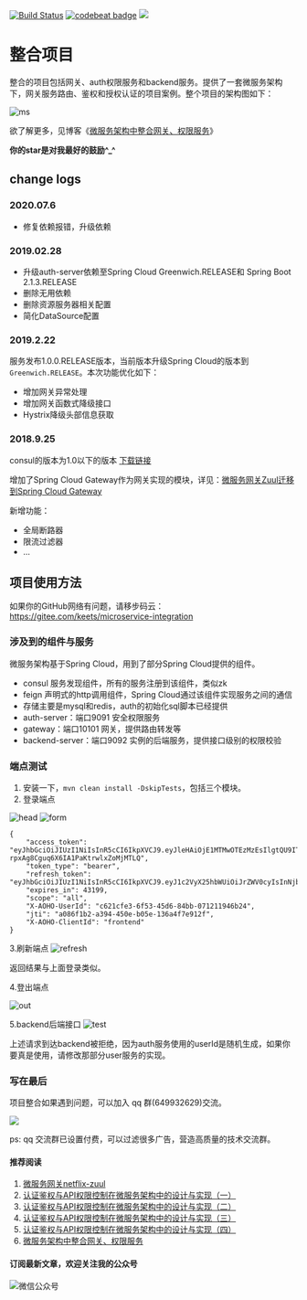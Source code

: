[![Build Status](https://travis-ci.org/keets2012/microservice-integration.svg?branch=master)](https://travis-ci.org/keets2012/microservice-integration)
[![codebeat badge](https://codebeat.co/badges/6ac5bf89-c645-4c84-9b6c-70a36f5134e9)](https://codebeat.co/projects/github-com-keets2012-microservice-integration-master)
![](https://img.shields.io/badge/license-MIT-000000.svg)

# 整合项目
整合的项目包括网关、auth权限服务和backend服务。提供了一套微服务架构下，网关服务路由、鉴权和授权认证的项目案例。整个项目的架构图如下：

![ms](http://image.blueskykong.com/%E5%BE%AE%E6%9C%8D%E5%8A%A1%E6%9E%B6%E6%9E%84%E6%9D%83%E9%99%90%20%281%29.png "微服务架构权限")

欲了解更多，见博客《[微服务架构中整合网关、权限服务](http://blueskykong.com/2017/12/10/integration/)》

 **你的star是对我最好的鼓励^_^**

## change logs

### 2020.07.6

- 修复依赖报错，升级依赖

### 2019.02.28

- 升级auth-server依赖至Spring Cloud Greenwich.RELEASE和 Spring Boot 2.1.3.RELEASE
- 删除无用依赖
- 删除资源服务器相关配置
- 简化DataSource配置


### 2019.2.22
服务发布1.0.0.RELEASE版本，当前版本升级Spring Cloud的版本到`Greenwich.RELEASE`。本次功能优化如下：

- 增加网关异常处理
- 增加网关函数式降级接口
- Hystrix降级头部信息获取

### 2018.9.25
consul的版本为1.0以下的版本 [下载链接](https://releases.hashicorp.com/consul/?_ga=2.162761215.274382960.1520773282-289586393.1498458549)

增加了Spring Cloud Gateway作为网关实现的模块，详见：[微服务网关Zuul迁移到Spring Cloud Gateway](http://blueskykong.com/2018/09/20/integration-enhanced/)

新增功能：

- 全局断路器
- 限流过滤器
- ...

## 项目使用方法

如果你的GitHub网络有问题，请移步码云：https://gitee.com/keets/microservice-integration

### 涉及到的组件与服务

微服务架构基于Spring Cloud，用到了部分Spring Cloud提供的组件。

- consul 服务发现组件，所有的服务注册到该组件，类似zk
- feign 声明式的http调用组件，Spring Cloud通过该组件实现服务之间的通信
- 存储主要是mysql和redis，auth的初始化sql脚本已经提供
- auth-server：端口9091 安全权限服务
- gateway：端口10101 网关，提供路由转发等
- backend-server：端口9092 实例的后端服务，提供接口级别的权限校验

### 端点测试

1. 安装一下，`mvn clean install -DskipTests`，包括三个模块。
2. 登录端点

![head](http://image.blueskykong.com/login1-header1.png "头部信息")
![form](http://image.blueskykong.com/loginform3.png "表单信息")

```
{
    "access_token": "eyJhbGciOiJIUzI1NiIsInR5cCI6IkpXVCJ9.eyJleHAiOjE1MTMwOTEzMzEsIlgtQU9ITy1Vc2VySWQiOiJjNjIxY2ZlMy02ZjUzLTQ1ZDYtODRiYi0wNzEyMTE5NDZiMjQiLCJ1c2VyX25hbWUiOiJrZWV0cyIsImp0aSI6ImEwODZmMWIyLWEzOTQtNDUwZS1iMDVlLTEzNmE0ZjdlOTEyZiIsImNsaWVudF9pZCI6ImZyb250ZW5kIiwic2NvcGUiOlsiYWxsIl19.MQP8l_RhmZ-rpxAg8Cguq6X6IA1PaKtrwlxZoMjMTLQ",
    "token_type": "bearer",
    "refresh_token": "eyJhbGciOiJIUzI1NiIsInR5cCI6IkpXVCJ9.eyJ1c2VyX25hbWUiOiJrZWV0cyIsInNjb3BlIjpbImFsbCJdLCJhdGkiOiJhMDg2ZjFiMi1hMzk0LTQ1MGUtYjA1ZS0xMzZhNGY3ZTkxMmYiLCJleHAiOjE1MTU2NDAxMzEsIlgtQU9ITy1Vc2VySWQiOiJjNjIxY2ZlMy02ZjUzLTQ1ZDYtODRiYi0wNzEyMTE5NDZiMjQiLCJqdGkiOiJlZTNhOThlOS0zOThhLTQwYTctOGI0YS1jYzRlOGY4ZmVmNDkiLCJjbGllbnRfaWQiOiJmcm9udGVuZCJ9.k2lVqFfJ0xNkly_10O1u3QQGTHMGp0kxVAEDMjdUgbo",
    "expires_in": 43199,
    "scope": "all",
    "X-AOHO-UserId": "c621cfe3-6f53-45d6-84bb-071211946b24",
    "jti": "a086f1b2-a394-450e-b05e-136a4f7e912f",
    "X-AOHO-ClientId": "frontend"
}
```

 3.刷新端点
 ![refresh](http://image.blueskykong.com/refreshtoken1.jpg "刷新端点")

返回结果与上面登录类似。

4.登出端点

![out](http://image.blueskykong.com/logoutresponse1.jpg "logout")

5.backend后端接口
![test](http://image.blueskykong.com/demotest1.jpg "demo test")

上述请求到达backend被拒绝，因为auth服务使用的userId是随机生成，如果你要真是使用，请修改那部分user服务的实现。

### 写在最后

项目整合如果遇到问题，可以加入 qq 群(649932629)交流。

![](http://image.blueskykong.com/qq-chat1.JPG)

ps: qq 交流群已设置付费，可以过滤很多广告，营造高质量的技术交流群。

#### 推荐阅读
1. [微服务网关netflix-zuul](http://blueskykong.com/2017/11/13/gateway/)
2. [认证鉴权与API权限控制在微服务架构中的设计与实现（一）](http://blueskykong.com/2017/10/19/security1/)
3. [认证鉴权与API权限控制在微服务架构中的设计与实现（二）](http://blueskykong.com/2017/10/22/security2/)
4. [认证鉴权与API权限控制在微服务架构中的设计与实现（三）](http://blueskykong.com/2017/10/24/security3/)
5. [认证鉴权与API权限控制在微服务架构中的设计与实现（四）](http://blueskykong.com/2017/10/26/security4/)
6. [微服务架构中整合网关、权限服务](http://blueskykong.com/2017/12/10/integration/)

#### 订阅最新文章，欢迎关注我的公众号

![微信公众号](http://image.blueskykong.com/wechat-public-code.jpg)
